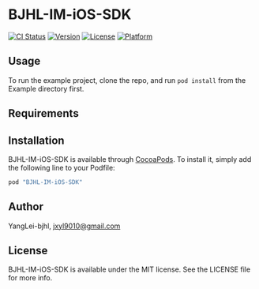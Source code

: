 # BJHL-IM-iOS-SDK

[![CI Status](http://img.shields.io/travis/YangLei-bjhl/BJHL-IM-iOS-SDK.svg?style=flat)](https://travis-ci.org/YangLei-bjhl/BJHL-IM-iOS-SDK)
[![Version](https://img.shields.io/cocoapods/v/BJHL-IM-iOS-SDK.svg?style=flat)](http://cocoapods.org/pods/BJHL-IM-iOS-SDK)
[![License](https://img.shields.io/cocoapods/l/BJHL-IM-iOS-SDK.svg?style=flat)](http://cocoapods.org/pods/BJHL-IM-iOS-SDK)
[![Platform](https://img.shields.io/cocoapods/p/BJHL-IM-iOS-SDK.svg?style=flat)](http://cocoapods.org/pods/BJHL-IM-iOS-SDK)

## Usage

To run the example project, clone the repo, and run `pod install` from the Example directory first.

## Requirements

## Installation

BJHL-IM-iOS-SDK is available through [CocoaPods](http://cocoapods.org). To install
it, simply add the following line to your Podfile:

```ruby
pod "BJHL-IM-iOS-SDK"
```

## Author

YangLei-bjhl, jxyl9010@gmail.com

## License

BJHL-IM-iOS-SDK is available under the MIT license. See the LICENSE file for more info.
